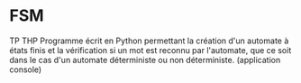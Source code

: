# FSM
TP THP
Programme écrit en Python permettant la création d'un automate à états finis et la vérification si un mot est reconnu par l'automate, que ce soit dans le cas d'un automate déterministe ou non déterministe.
(application console) 
